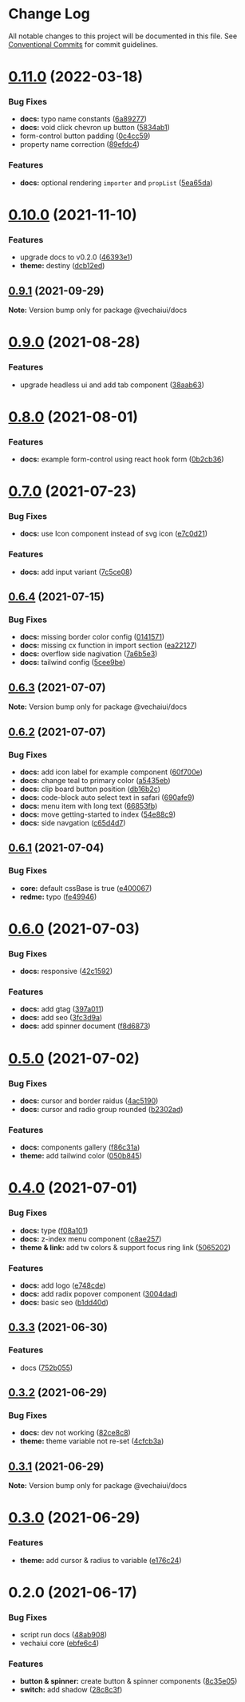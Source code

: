# Change Log

All notable changes to this project will be documented in this file.
See [Conventional Commits](https://conventionalcommits.org) for commit guidelines.

# [0.11.0](https://github.com/vechai/vechaiui/compare/@vechaiui/docs@0.10.0...@vechaiui/docs@0.11.0) (2022-03-18)


### Bug Fixes

* **docs:** typo name constants ([6a89277](https://github.com/vechai/vechaiui/commit/6a89277ba7587700980f4caaa640d6972349e06f))
* **docs:** void click chevron up button ([5834ab1](https://github.com/vechai/vechaiui/commit/5834ab122f2b2171b2cb33b63549976a205f9987))
* form-control button padding ([0c4cc59](https://github.com/vechai/vechaiui/commit/0c4cc595045740bef614f5631d9a320b9f9ef8d5))
* property name correction ([89efdc4](https://github.com/vechai/vechaiui/commit/89efdc48b13ab928e2ceaa1ad0dd57f8ae1ea72e))


### Features

* **docs:** optional rendering `importer` and `propList` ([5ea65da](https://github.com/vechai/vechaiui/commit/5ea65dac6cbd9e5144aaa81030873f28ba82b472))





# [0.10.0](https://github.com/vechai/vechaiui/compare/@vechaiui/docs@0.9.1...@vechaiui/docs@0.10.0) (2021-11-10)


### Features

* upgrade docs to v0.2.0 ([46393e1](https://github.com/vechai/vechaiui/commit/46393e1c7a91b9562b89fe49680f3c3698fb37b9))
* **theme:** destiny ([dcb12ed](https://github.com/vechai/vechaiui/commit/dcb12ed6082c9dce591bfbb598d9121ef3ab0821))





## [0.9.1](https://github.com/vechai/vechaiui/compare/@vechaiui/docs@0.9.0...@vechaiui/docs@0.9.1) (2021-09-29)

**Note:** Version bump only for package @vechaiui/docs





# [0.9.0](https://github.com/vechai/vechaiui/compare/@vechaiui/docs@0.8.0...@vechaiui/docs@0.9.0) (2021-08-28)


### Features

* upgrade headless ui and add tab component ([38aab63](https://github.com/vechai/vechaiui/commit/38aab6312005938f674c0026d0992c57034b2bfc))





# [0.8.0](https://github.com/vechai/vechaiui/compare/@vechaiui/docs@0.7.0...@vechaiui/docs@0.8.0) (2021-08-01)


### Features

* **docs:** example form-control using react hook form ([0b2cb36](https://github.com/vechai/vechaiui/commit/0b2cb367f4ce39f2e33dc1b26d5e234e9e1e76cd))





# [0.7.0](https://github.com/vechai/vechaiui/compare/@vechaiui/docs@0.6.4...@vechaiui/docs@0.7.0) (2021-07-23)


### Bug Fixes

* **docs:** use Icon component instead of svg icon ([e7c0d21](https://github.com/vechai/vechaiui/commit/e7c0d21d2999338a4e621bdd7d0e80e2ca7ab725))


### Features

* **docs:** add input variant ([7c5ce08](https://github.com/vechai/vechaiui/commit/7c5ce08a83c2df3b30f0322a4fd2505b1e704b7e))





## [0.6.4](https://github.com/vechai/vechaiui/compare/@vechaiui/docs@0.6.3...@vechaiui/docs@0.6.4) (2021-07-15)


### Bug Fixes

* **docs:** missing border color config ([0141571](https://github.com/vechai/vechaiui/commit/0141571d396c0a7a422263b979a74e7e8555676e))
* **docs:** missing cx function in import section ([ea22127](https://github.com/vechai/vechaiui/commit/ea221279328e0f96fbeefb908a772bf09dfb0140))
* **docs:** overflow side nagivation ([7a6b5e3](https://github.com/vechai/vechaiui/commit/7a6b5e3f6021c6140cea10eba3b489ba224045ba))
* **docs:** tailwind config ([5cee9be](https://github.com/vechai/vechaiui/commit/5cee9be973ee373f6ac0b88e2a000431bd26b735))





## [0.6.3](https://github.com/vechai/vechaiui/compare/@vechaiui/docs@0.6.2...@vechaiui/docs@0.6.3) (2021-07-07)

**Note:** Version bump only for package @vechaiui/docs





## [0.6.2](https://github.com/vechai/vechaiui/compare/@vechaiui/docs@0.6.1...@vechaiui/docs@0.6.2) (2021-07-07)


### Bug Fixes

* **docs:** add icon label for example component ([60f700e](https://github.com/vechai/vechaiui/commit/60f700e93082d491ef8aacd7ca0159288db84ad8))
* **docs:** change teal to primary color ([a5435eb](https://github.com/vechai/vechaiui/commit/a5435ebe05c8e91e9edfff68c6c93e83f1d27f05))
* **docs:** clip board button position ([db16b2c](https://github.com/vechai/vechaiui/commit/db16b2c05162558f2f4910180cdb9d4589de9b9f))
* **docs:** code-block auto select text in safari ([690afe9](https://github.com/vechai/vechaiui/commit/690afe9f4aef8f664360741d5011d8255d171e32))
* **docs:** menu item with long text ([66853fb](https://github.com/vechai/vechaiui/commit/66853fb2814a116ca1295499254ce320b6d8a1bd))
* **docs:** move getting-started to index ([54e88c9](https://github.com/vechai/vechaiui/commit/54e88c992c2c171aafcd2bedf04ee1acb42ff732))
* **docs:** side navgation ([c65d4d7](https://github.com/vechai/vechaiui/commit/c65d4d74519bbd96428a7e85292ab373f309d09b))





## [0.6.1](https://github.com/vechai/vechaiui/compare/@vechaiui/docs@0.6.0...@vechaiui/docs@0.6.1) (2021-07-04)


### Bug Fixes

* **core:** default cssBase is true ([e400067](https://github.com/vechai/vechaiui/commit/e40006768edbcd6a83dab977a937efe35cae05a9))
* **redme:** typo ([fe49946](https://github.com/vechai/vechaiui/commit/fe49946f340c9fa5d916eb33192d78ecfbd44c07))





# [0.6.0](https://github.com/vechai/vechaiui/compare/@vechaiui/docs@0.5.0...@vechaiui/docs@0.6.0) (2021-07-03)


### Bug Fixes

* **docs:** responsive ([42c1592](https://github.com/vechai/vechaiui/commit/42c1592df6b0cf45c55d18885b6a9f22d50c722f))


### Features

* **docs:** add gtag ([397a011](https://github.com/vechai/vechaiui/commit/397a011c2fc32bb147cf4e813a6cb21d6bc16525))
* **docs:** add seo ([3fc3d9a](https://github.com/vechai/vechaiui/commit/3fc3d9aa8786b08c0138091276dc3c15c9e877ba))
* **docs:** add spinner document ([f8d6873](https://github.com/vechai/vechaiui/commit/f8d68739d32e854737d86f166a1ea7c3913367ae))





# [0.5.0](https://github.com/vechai/vechaiui/compare/@vechaiui/docs@0.4.0...@vechaiui/docs@0.5.0) (2021-07-02)


### Bug Fixes

* **docs:** cursor and border raidus ([4ac5190](https://github.com/vechai/vechaiui/commit/4ac5190ed830c92e2feea28aa0e4b536eea1cec6))
* **docs:** cursor and radio group rounded ([b2302ad](https://github.com/vechai/vechaiui/commit/b2302ad2c2ea77d03df4f93d8a235a66c52f9fe2))


### Features

* **docs:** components gallery ([f86c31a](https://github.com/vechai/vechaiui/commit/f86c31ab0c2e0b8be952748d0eb4d51d5049c02e))
* **theme:** add tailwind color ([050b845](https://github.com/vechai/vechaiui/commit/050b845bf6dc4d5c999d212ce69378e389a49a74))





# [0.4.0](https://github.com/vechai/vechaiui/compare/@vechaiui/docs@0.3.3...@vechaiui/docs@0.4.0) (2021-07-01)


### Bug Fixes

* **docs:** type ([f08a101](https://github.com/vechai/vechaiui/commit/f08a1013d91b4b0cba40161f3af3800888097a3a))
* **docs:** z-index menu component ([c8ae257](https://github.com/vechai/vechaiui/commit/c8ae257479c302d00e0fa7376684003c00dba30e))
* **theme & link:** add tw colors & support focus ring link ([5065202](https://github.com/vechai/vechaiui/commit/5065202c07616ad1b69e0b07f9391e395e55f409))


### Features

* **docs:** add logo ([e748cde](https://github.com/vechai/vechaiui/commit/e748cdea8c076add396f43a61c2b2f20dda73745))
* **docs:** add radix popover component ([3004dad](https://github.com/vechai/vechaiui/commit/3004dad509cbf3519817f97fdb76b7843242c3b1))
* **docs:** basic seo ([b1dd40d](https://github.com/vechai/vechaiui/commit/b1dd40d1d58228d6ccc3e433404f0616429fd269))





## [0.3.3](https://github.com/vechai/vechaiui/compare/@vechaiui/docs@0.3.2...@vechaiui/docs@0.3.3) (2021-06-30)


### Features

* docs ([752b055](https://github.com/vechai/vechaiui/commit/752b055c0041b8762630cd0b5eef695fcad6a887))





## [0.3.2](https://github.com/vechai/vechaiui/compare/@vechaiui/docs@0.3.1...@vechaiui/docs@0.3.2) (2021-06-29)


### Bug Fixes

* **docs:** dev not working ([82ce8c8](https://github.com/vechai/vechaiui/commit/82ce8c8f5253a44d1a936491f1c62d7375d9e2da))
* **theme:** theme variable not re-set ([4cfcb3a](https://github.com/vechai/vechaiui/commit/4cfcb3ab9c674f958af6b272a9390b750b0564b1))





## [0.3.1](https://github.com/vechai/vechaiui/compare/@vechaiui/docs@0.3.0...@vechaiui/docs@0.3.1) (2021-06-29)

**Note:** Version bump only for package @vechaiui/docs





# [0.3.0](https://github.com/vechai/vechaiui/compare/@vechaiui/docs@0.2.0...@vechaiui/docs@0.3.0) (2021-06-29)


### Features

* **theme:** add cursor & radius to variable ([e176c24](https://github.com/vechai/vechaiui/commit/e176c24def39299f62b6352183c174d1f3a1bc69))





# 0.2.0 (2021-06-17)


### Bug Fixes

* script run docs ([48ab908](https://github.com/vechai/vechaiui/commit/48ab9080c88d398903815e7fbe172ad87f68d35a))
* vechaiui core ([ebfe6c4](https://github.com/vechai/vechaiui/commit/ebfe6c4e85354ceb73d38fa0c1768c2e678f257d))


### Features

* **button & spinner:** create button & spinner components ([8c35e05](https://github.com/vechai/vechaiui/commit/8c35e05965c805e696b81c81bcd49ad36042d04c))
* **switch:** add shadow ([28c8c3f](https://github.com/vechai/vechaiui/commit/28c8c3f8121476ba9e8582dc107a02aabce6869b))
